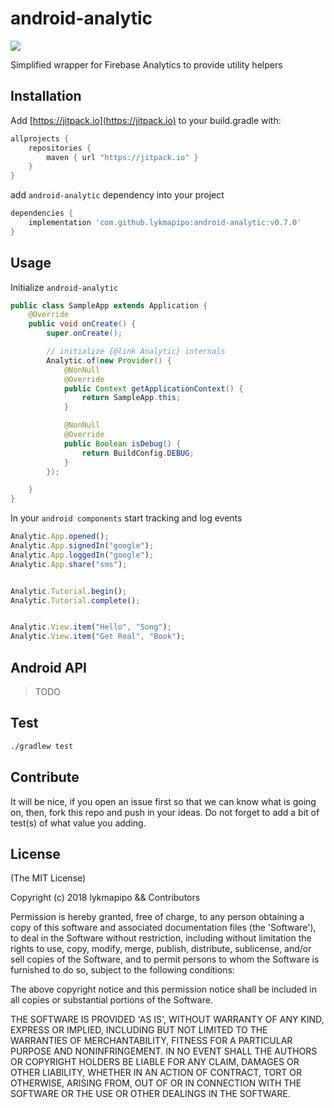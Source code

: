 android-analytic
=======================

[![](https://jitpack.io/v/lykmapipo/android-analytic.svg)](https://jitpack.io/#lykmapipo/android-analytic)

Simplified wrapper for Firebase Analytics to provide utility helpers

## Installation
Add [https://jitpack.io](https://jitpack.io) to your build.gradle with:
```gradle
allprojects {
    repositories {
        maven { url "https://jitpack.io" }
    }
}
```
add `android-analytic` dependency into your project

```gradle
dependencies {
    implementation 'com.github.lykmapipo:android-analytic:v0.7.0'
}
```

## Usage

Initialize `android-analytic`

```java
public class SampleApp extends Application {
    @Override
    public void onCreate() {
        super.onCreate();

        // initialize {@link Analytic} internals
        Analytic.of(new Provider() {
            @NonNull
            @Override
            public Context getApplicationContext() {
                return SampleApp.this;
            }

            @NonNull
            @Override
            public Boolean isDebug() {
                return BuildConfig.DEBUG;
            }
        });

    }
}
```

In your `android components` start tracking and log events

```js
Analytic.App.opened();
Analytic.App.signedIn("google");
Analytic.App.loggedIn("google");
Analytic.App.share("sms");


Analytic.Tutorial.begin();
Analytic.Tutorial.complete();


Analytic.View.item("Hello", "Song");
Analytic.View.item("Get Real", "Book");


```

## Android API

> TODO


## Test
```sh
./gradlew test
```

## Contribute
It will be nice, if you open an issue first so that we can know what is going on, then, fork this repo and push in your ideas.
Do not forget to add a bit of test(s) of what value you adding.

## License

(The MIT License)

Copyright (c) 2018 lykmapipo && Contributors

Permission is hereby granted, free of charge, to any person obtaining
a copy of this software and associated documentation files (the
'Software'), to deal in the Software without restriction, including
without limitation the rights to use, copy, modify, merge, publish,
distribute, sublicense, and/or sell copies of the Software, and to
permit persons to whom the Software is furnished to do so, subject to
the following conditions:

The above copyright notice and this permission notice shall be
included in all copies or substantial portions of the Software.

THE SOFTWARE IS PROVIDED 'AS IS', WITHOUT WARRANTY OF ANY KIND,
EXPRESS OR IMPLIED, INCLUDING BUT NOT LIMITED TO THE WARRANTIES OF
MERCHANTABILITY, FITNESS FOR A PARTICULAR PURPOSE AND NONINFRINGEMENT.
IN NO EVENT SHALL THE AUTHORS OR COPYRIGHT HOLDERS BE LIABLE FOR ANY
CLAIM, DAMAGES OR OTHER LIABILITY, WHETHER IN AN ACTION OF CONTRACT,
TORT OR OTHERWISE, ARISING FROM, OUT OF OR IN CONNECTION WITH THE
SOFTWARE OR THE USE OR OTHER DEALINGS IN THE SOFTWARE.
